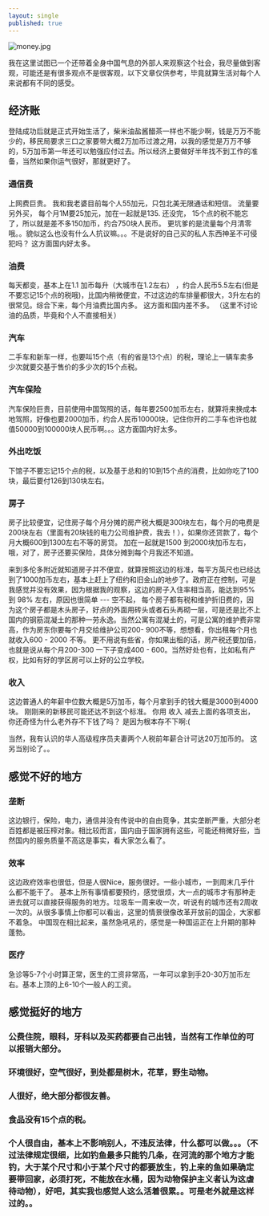 ```yaml
---
layout: single
published: true
---
```

![money.jpg]({{site.baseurl}}/images/money.jpg)

我在这里试图已一个还带着全身中国气息的外部人来观察这个社会，我尽量做到客观，可能还是有很多观点不是很客观，以下文章仅供参考，毕竟就算生活对每个人来说都有不同的感受。

## 经济账

登陆成功后就是正式开始生活了，柴米油盐酱醋茶一样也不能少啊，钱是万万不能少的，移民局要求三口之家要带大概2万加币过渡之用，以我的感觉是万万不够的，5万加币第一年还可以勉强应付过去。所以经济上要做好半年找不到工作的准备，当然如果你运气很好，那就更好了。

### 通信费

上网费巨贵。 我和我老婆目前每个人55加元，只包北美无限通话和短信。 流量要另外买， 每个月1M要25加元，加在一起就是135. 还没完， 15个点的税不能忘了，所以就是差不多150加币，约合750块人民币。 更坑爹的是流量每个月清零哦。。貌似这么也没有什么人抗议嘛。。。不是说好的自己买的私人东西神圣不可侵犯吗？ 这方面国内好太多。

### 油费

每天都变，基本上在1.1 加币每升（大城市在1.2左右） ，约合人民币5.5左右(但是不要忘记15个点的税哦)，比国内稍微便宜，不过这边的车排量都很大，3升左右的很常见。综合下来，每个月油费比国内多。 这方面和国内差不多。 （这里不讨论油的品质，毕竟和个人不直接相关）

### 汽车

二手车和新车一样，也要叫15个点（有的省是13个点）的税，理论上一辆车卖多少次就要交基于售价的多少次的15个点税。

### 汽车保险

汽车保险巨贵，目前使用中国驾照的话，每年要2500加币左右，就算将来换成本地驾照，好像也要2000加币，约合人民币10000块，记住你开的二手车也许也就值50000到100000块人民币啊。。。这方面国内好太多。

### 外出吃饭

下馆子不要忘记15个点的税，以及基于总和的10到15个点的消费，比如你吃了100块，最后要付126到130块左右。

### 房子

房子比较便宜，记住房子每个月分摊的房产税大概是300块左右，每个月的电费是200块左右（里面有20块钱的电力公司维护费，我去！），如果你还贷款了，每个月大概600到1300左右不等的房贷。 加在一起就是1500 到2000块加币左右，哦，对了，房子还要买保险，具体分摊到每个月我还不知道。 

来到多伦多附近就知道房子并不便宜，就算按照这边的标准，每平方英尺也已经达到了1000加币左右，基本上赶上了纽约和旧金山的地步了。政府正在控制，可是我感觉并没有效果，因为根据我的观察，这边的房子入住率相当高，能达到95% 到 98% 左右，原因也很简单 --- 空不起， 每个房子都有税和维护折旧费的，因为这个房子都是木头房子，好点的外面用砖头或者石头再砌一层，可是还是比不上国内的钢筋混凝土的那种一劳永逸。当然公寓有混凝土的，可是公寓的维护费非常高，作为房东你要每个月交给维护公司200- 900不等，想想看，你出租每个月也就收入600 - 2000 不等。 更不用说有些省，你如果出租的话，房产税还要加倍，也就是说从每个月200-300 一下子变成400 - 600。当然好处也有，比如私有产权，比如有好的学区房可以上好的公立学校。

### 收入

这边普通人的年薪中位数大概是5万加币，每个月拿到手的钱大概是3000到4000块。 刚刚来的新移民可能还达不到这个标准。 你用 收入 减去上面的各项支出， 你还奇怪为什么老外存不下钱了吗？ 是因为根本存不下啊:(

当然，我有认识的华人高级程序员夫妻两个人税前年薪合计可达20万加币的。 这另当别论了。。

## 感觉不好的地方

### 垄断

这边银行，保险，电力，通信并没有传说中的自由竞争，其实垄断严重，大部分老百姓都是被压榨对象。相比较而言，国内由于国家拥有这些，可能还稍微好些，当然国内的服务质量不高这是事实，看大家怎么看了。

### 效率

这边政府效率也很低，但是人很Nice，服务很好。一些小城市，一到周末几乎什么都不能干了。 基本上所有事情都要预约，感觉很烦，大一点的城市才有那种走进去就可以直接获得服务的地方。垃圾车一周来收一次，听说有的城市还有2周收一次的。从很多事情上你都可以看出，这里的情景很像改革开放前的国企，大家都不着急。 中国现在相比起来，虽然急吼吼的，感觉是一种国运正在上升期的那种蓬勃。

### 医疗

急诊等5-7个小时算正常，医生的工资非常高，一年可以拿到手20-30万加币左右。基本上顶的上6-10个一般人的工资。

## 感觉挺好的地方

### 公费住院，眼科，牙科以及买药都要自己出钱，当然有工作单位的可以报销大部分。
### 环境很好，空气很好，到处都是树木，花草，野生动物。
### 人很好，绝大部分都很友善。
### 食品没有15个点的税。 
### 个人很自由，基本上不影响别人，不违反法律，什么都可以做。。。（不过法律规定很细，比如钓鱼最多只能钓几条，在河流的那个地方才能钓，大于某个尺寸和小于某个尺寸的都要放生，钓上来的鱼如果确定要带回家，必须打死，不能放在水桶，因为动物保护主义者认为这虐待动物），好吧，其实我也感觉人这么活着很累。。可是老外就是这样过的。。
